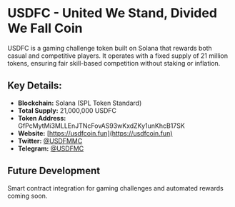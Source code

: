 # USDFC - United We Stand, Divided We Fall Coin
USDFC is a gaming challenge token built on Solana that rewards both casual and competitive players. It operates with a fixed supply of 21 million tokens, ensuring fair skill-based competition without staking or inflation.

## Key Details:
- **Blockchain:** Solana (SPL Token Standard)
- **Total Supply:** 21,000,000 USDFC
- **Token Address:** GfPcMytMi3MLLEnJTNcFovAS93wKxdZKy1unKhcB17SK
- **Website:** [https://usdfcoin.fun](https://usdfcoin.fun)
- **Twitter:** [@USDFMMC](https://twitter.com/USDFMMC)
- **Telegram:** [@USDFMC](https://t.me/USDFMC)

## Future Development
Smart contract integration for gaming challenges and automated rewards coming soon.
